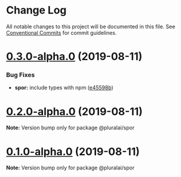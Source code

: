 # Change Log

All notable changes to this project will be documented in this file.
See [Conventional Commits](https://conventionalcommits.org) for commit guidelines.

# [0.3.0-alpha.0](https://github.com/pluralai/open-plural/compare/@pluralai/spor@0.2.0-alpha.0...@pluralai/spor@0.3.0-alpha.0) (2019-08-11)

### Bug Fixes

- **spor:** include types with npm ([e45598b](https://github.com/pluralai/open-plural/commit/e45598b))

# [0.2.0-alpha.0](https://github.com/pluralai/open-plural/compare/@pluralai/spor@0.1.0-alpha.0...@pluralai/spor@0.2.0-alpha.0) (2019-08-11)

**Note:** Version bump only for package @pluralai/spor

# [0.1.0-alpha.0](https://github.com/pluralai/open-plural/compare/@pluralai/spor@0.1.0...@pluralai/spor@0.1.0-alpha.0) (2019-08-11)

**Note:** Version bump only for package @pluralai/spor
